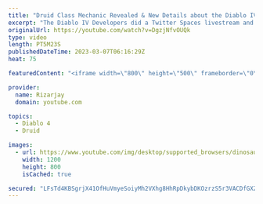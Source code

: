 ```yaml
---
title: "Druid Class Mechanic Revealed & New Details about the Diablo IV Open Beta"
excerpt: "The Diablo IV Developers did a Twitter Spaces livestream and answered more questions from Diablo fans! Who else is getting ..."
originalUrl: https://youtube.com/watch?v=DgzjNfvOUQk
type: video
length: PT5M23S
publishedDateTime: 2023-03-07T06:16:29Z
heat: 75

featuredContent: "<iframe width=\"800\" height=\"500\" frameborder=\"0\" src=\"https://www.youtube.com/embed/DgzjNfvOUQk\" allow=\"accelerometer; autoplay; encrypted-media; gyroscope; picture-in-picture\" allowfullscreen></iframe>"

provider:
  name: Rizarjay
  domain: youtube.com

topics:
  - Diablo 4
  - Druid

images:
  - url: https://www.youtube.com/img/desktop/supported_browsers/dinosaur.png
    width: 1200
    height: 800
    isCached: true

secured: "LFsTd4KBSgrjX41OfHuVmyeSoiyMh2VXhg8HhRpDkybDKOzrzS5r3VACDfGXZ+u/mDutC7MgN4IgXGfB2wrdp+Q7PrxmhgoL0BO90lYODk1pv4Qs8xHzMr1PE+KXhV0Qevblh2i/B1nvOAfF4sTmZ4wPoX1H6oBD0Wty3wb+Wmt0zyQN7fO+YG62Jb5U7JxHwagWAWSauK5eXbBF65WGLTTqS7Oe3ilLAx6yvtQk6eSRrRnj1CkTwONvR0+pAlnpOBPMpaU2gcZBPPwpvt8FubO378OMTBpU7txFNOVGqtSoc74Zt9Yti0BRkGbckOysX3qfzsm2jMtImOjqE2QGJ8mFj5/PRVY37AnZ58nEkH3SamMKRvPJGVYbrkF6cbny+BIHIYxbN44oq0MqaC+NSHUVTTdxOEEOwLki2k4+FtY=;V8UJabnQaFPuGEwhNYn3MA=="
---
```


